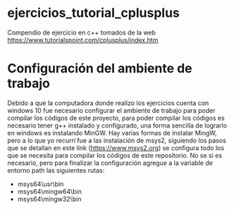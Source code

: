 # ejercicios_tutorial_cplusplus
Compendio de ejercicio en c++ tomados de la web https://www.tutorialspoint.com/cplusplus/index.htm


# Configuración del ambiente de trabajo
Debido a que la computadora donde realizo los ejercicios cuenta con windows 10 fue necesario configurar el ambiente de trabajo para poder compilar los códigos de este proyecto, para poder compilar los códigos es necesario tener g++ instalado y configurado, una forma sencilla de lograrlo en windows es instalando MinGW. Hay varias formas de instalar MingW, pero a lo que yo recurrí fue a las instalación de msys2, siguiendo los pasos que se detallan en este link (https://www.msys2.org) se configura todo los que se necesita para compilar los códigos de este repositorio. No se si es necesario, pero para finalizar la configuración agregue a la variable de entorno path las siguientes rutas:

 - msys64\usr\bin
 - msys64\mingw64\bin
 - msys64\mingw32\bin
